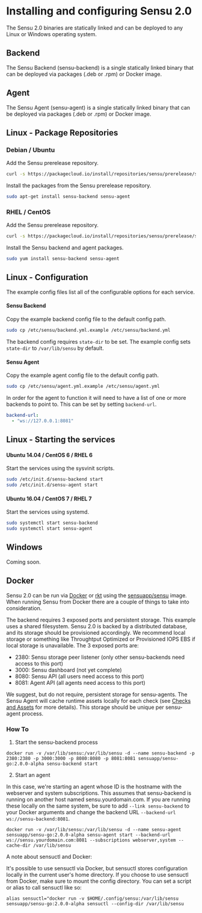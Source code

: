 # Installing and configuring Sensu 2.0

The Sensu 2.0 binaries are statically linked and can be deployed to any Linux or Windows operating system.

## Backend

The Sensu Backend (sensu-backend) is a single statically linked binary that can be deployed via packages (.deb or .rpm) or Docker image.

## Agent

The Sensu Agent (sensu-agent) is a single statically linked binary that can be deployed via packages (.deb or .rpm) or Docker image.

## Linux - Package Repositories

### Debian / Ubuntu

Add the Sensu prerelease repository.

```sh
curl -s https://packagecloud.io/install/repositories/sensu/prerelease/script.deb.sh | sudo bash
```

Install the packages from the Sensu prerelease repository.

```sh
sudo apt-get install sensu-backend sensu-agent
```

### RHEL / CentOS

Add the Sensu prerelease repository.

```sh
curl -s https://packagecloud.io/install/repositories/sensu/prerelease/script.rpm.sh | sudo bash
```

Install the Sensu backend and agent packages.

```sh
sudo yum install sensu-backend sensu-agent
```

## Linux - Configuration

The example config files list all of the configurable options for each service.

#### Sensu Backend

Copy the example backend config file to the default config path.

```sh
sudo cp /etc/sensu/backend.yml.example /etc/sensu/backend.yml
```

The backend config requires `state-dir` to be set. The example config sets `state-dir` to `/var/lib/sensu` by
default.

#### Sensu Agent

Copy the example agent config file to the default config path.

```sh
sudo cp /etc/sensu/agent.yml.example /etc/sensu/agent.yml
```

In order for the agent to function it will need to have a list of one or more backends to point to. This can be set
by setting `backend-url`.

```yaml
backend-url:
  - "ws://127.0.0.1:8081"
```

## Linux - Starting the services

#### Ubuntu 14.04 / CentOS 6 / RHEL 6

Start the services using the sysvinit scripts.

```sh
sudo /etc/init.d/sensu-backend start
sudo /etc/init.d/sensu-agent start
```

#### Ubuntu 16.04 / CentOS 7 / RHEL 7

Start the services using systemd.

```sh
sudo systemctl start sensu-backend
sudo systemctl start sensu-agent
```

## Windows

Coming soon.

## Docker

Sensu 2.0 can be run via [Docker](https://www.docker.com/) or [rkt](https://coreos.com/rkt) using the [sensuapp/sensu](https://hub.docker.com/r/sensuapp/sensu/) image. When running Sensu from Docker there are a couple of things to take into consideration.

The backend requires 3 exposed ports and persistent storage. This example uses a shared filesystem. Sensu 2.0 is backed by a distributed database, and its storage should be provisioned accordingly.  We recommend local storage or something like Throughtput Optimized or Provisioned IOPS EBS if local storage is unavailable.  The 3 exposed ports are:

- 2380: Sensu storage peer listener (only other sensu-backends need access to this port)
- 3000: Sensu dashboard (not yet complete)
- 8080: Sensu API (all users need access to this port)
- 8081: Agent API (all agents need access to this port)

We suggest, but do not require, persistent storage for sensu-agents. The Sensu Agent will cache runtime assets locally for each check (see [Checks and Assets](06-checks-and-assets.md) for more details). This storage should be unique per sensu-agent process.

### How To

1. Start the sensu-backend process

`docker run -v /var/lib/sensu:/var/lib/sensu -d --name sensu-backend -p 2380:2380 -p 3000:3000 -p 8080:8080 -p 8081:8081 sensuapp/sensu-go:2.0.0-alpha sensu-backend start`

2. Start an agent

In this case, we're starting an agent whose ID is the hostname with the webserver and system subscriptions. This assumes that sensu-backend is running on another host named sensu.yourdomain.com. If you are running these locally on the same system, be sure to add `--link sensu-backend` to your Docker arguments and change the backend URL `--backend-url ws://sensu-backend:8081`.

`docker run -v /var/lib/sensu:/var/lib/sensu -d --name sensu-agent sensuapp/sensu-go:2.0.0-alpha sensu-agent start --backend-url ws://sensu.yourdomain.com:8081 --subscriptions webserver,system --cache-dir /var/lib/sensu`

A note about sensuctl and Docker:

It's possible to use sensuctl via Docker, but sensuctl stores configuration locally in the current user's home directory. If you choose to use sensuctl from Docker, make sure to mount the config directory. You can set a script or alias to call sensuctl like so:

`alias sensuctl="docker run -v $HOME/.config/sensu:/var/lib/sensu sensuapp/sensu-go:2.0.0-alpha sensuctl --config-dir /var/lib/sensu`
